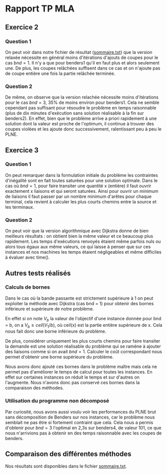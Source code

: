 # Rapport TP MLA

## Exercice 2

### Question 1

On peut voir dans notre fichier de résultat ([sommaire.txt](./sommaire.txt)) que la version relaxée nécessite en général moins d'itérations d'ajouts de coupes pour le cas $bnd=1$. Il n'y a que pour benders1 qu'il en faut plus et alors seulement une. De plus, les coupes relâchées suffisent dans ce cas et on n'ajoute pas de coupe entière une fois la partie relâchée terminée.

### Question 2

De même, on observe que la version relachée nécessite moins d'itérations pour le cas $bnd=3$, 35% de moins environ pour benders1. Cela ne semble cependant pas suffisant pour résoudre le problème en temps raisonnable (plus de dix minutes d'exécution sans solution réalisable à la fin sur benders2). En effet, bien que le problème arrive a priori rapidement à une solution dont la valeur est proche de l'optimum, il continue à trouver des coupes violées et les ajoute donc successivement, ralentissant peu à peu le PLNE.

## Exercice 3

### Question 1

On peut remarquer dans la formulation initiale du problème les contraintes d'inégalité sont en fait toutes saturées pour une solution optimale. Dans le cas où $bnd = 1$, pour faire transiter une quantité x (entière) il faut ouvrir exactement x liaisons et qui seront saturées. Ainsi pour ouvrir un minimum de liaisons il faut passer par un nombre minimum d'arêtes pour chaque terminal, cela revient à calculer les plus courts chemins entre la source et les terminaux. 

### Question 2

On peut voir que la version algorithmique avec Dijkstra donne de bien meilleurs résultats : on obtient bien la même valeur et ce beaucoup plus rapidement. Les temps d'exécutions renvoyés étaient même parfois nuls ou alors tous égaux aux même valeurs, ce qui laisse à penser que sur ces instances et nos machines les temps étaient négligeables et même difficiles à évaluer avec time().

## Autres tests réalisés 

### Calculs de bornes

Dans le cas où la bande passante est strictement supérieure à 1 on peut exploiter la méthode avec Dijkstra (cas bnd = 1) pour obtenir des bornes inférieure et supérieure de notre problème.

En effet si on note $V_b$ la valeur de l'objectif d'une instance donnée pour bnd = b, on a $V_b \geq ceil(V_1 / b)$, où ceil(x) est la partie entière supérieure de x.
Cela nous fait donc une borne inférieure du problème.

De plus, considérer uniquement les plus courts chemins pour faire transiter la demande est une solution réalisable du problème qui se ramène à ajouter des liaisons comme si on avait $bnd=1$. Calculer le coût correspondant nous permet d'obtenir une borne supérieure du problème.

Nous avons donc ajouté ces bornes dans le problème maître mais cela ne permet pas d'améliorer le temps de calcul pour toutes les instances. En effet sur certaines instances on réduit le temps et sur d'autres on l'augmente. Nous n'avons donc pas conservé ces bornes dans la comparaison des méthodes.

### Utilisation du programme non décomposé

Par curiosité, nous avons aussi voulu voir les performances du PLNE brut sans décomposition de Benders sur nos instances, car le problème nous semblait ne pas être si fortement contraint que cela.
Cela nous a permis d'obtenir pour $bnd=3$ l'optimal en 2,3s sur benders4, de valeur 101, ce que nous n'arrivions pas à obtenir en des temps raisonnable avec les coupes de benders.

## Comparaison des différentes méthodes

Nos résultats sont disponibles dans le fichier [sommaire.txt](./sommaire.txt).